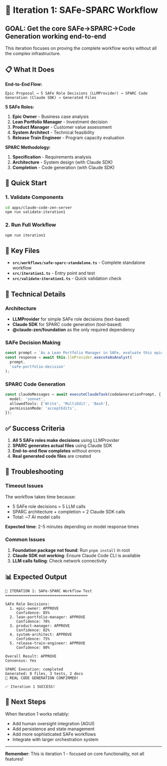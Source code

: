 # 🎯 Iteration 1: SAFe-SPARC Workflow

## **GOAL**: Get the core SAFe→SPARC→Code Generation working end-to-end

This iteration focuses on proving the complete workflow works without all the complex infrastructure.

## 📋 What It Does

**End-to-End Flow:**

```
Epic Proposal → 5 SAFe Role Decisions (LLMProvider) → SPARC Code Generation (Claude SDK) → Generated Files
```

**5 SAFe Roles:**

1. **Epic Owner** - Business case analysis
2. **Lean Portfolio Manager** - Investment decision
3. **Product Manager** - Customer value assessment
4. **System Architect** - Technical feasibility
5. **Release Train Engineer** - Program capacity evaluation

**SPARC Methodology:**

1. **Specification** - Requirements analysis
2. **Architecture** - System design (with Claude SDK)
3. **Completion** - Code generation (with Claude SDK)

## 🚀 Quick Start

### 1. Validate Components

```bash
cd apps/claude-code-zen-server
npm run validate-iteration1
```

### 2. Run Full Workflow

```bash
npm run iteration1
```

## 📁 Key Files

- **`src/workflows/safe-sparc-standalone.ts`** - Complete standalone workflow
- **`src/iteration1.ts`** - Entry point and test
- **`src/validate-iteration1.ts`** - Quick validation check

## 🔧 Technical Details

### Architecture

- **LLMProvider** for simple SAFe role decisions (text-based)
- **Claude SDK** for SPARC code generation (tool-based)
- **@claude-zen/foundation** as the only required dependency

### SAFe Decision Making

```typescript
const prompt = `As a Lean Portfolio Manager in SAFe, evaluate this epic...`;
const response = await this.llmProvider.executeAsAnalyst(
  prompt,
  'safe-portfolio-decision'
);
```

### SPARC Code Generation

```typescript
const claudeMessages = await executeClaudeTask(codeGenerationPrompt, {
  model: 'sonnet',
  allowedTools: ['Write', 'MultiEdit', 'Bash'],
  permissionMode: 'acceptEdits',
});
```

## ✅ Success Criteria

1. **All 5 SAFe roles make decisions** using LLMProvider
2. **SPARC generates actual files** using Claude SDK
3. **End-to-end flow completes** without errors
4. **Real generated code files** are created

## 🐛 Troubleshooting

### Timeout Issues

The workflow takes time because:

- 5 SAFe role decisions = 5 LLM calls
- SPARC architecture + completion = 2 Claude SDK calls
- Total: ~7 AI model calls

**Expected time**: 2-5 minutes depending on model response times

### Common Issues

1. **Foundation package not found**: Run `pnpm install` in root
2. **Claude SDK not working**: Ensure Claude Code CLI is available
3. **LLM calls failing**: Check network connectivity

## 📊 Expected Output

```
🎯 ITERATION 1: SAFe-SPARC Workflow Test
=====================================

SAFe Role Decisions:
  1. epic-owner: APPROVE
     Confidence: 85%
  2. lean-portfolio-manager: APPROVE
     Confidence: 78%
  3. product-manager: APPROVE
     Confidence: 82%
  4. system-architect: APPROVE
     Confidence: 75%
  5. release-train-engineer: APPROVE
     Confidence: 80%

Overall Result: APPROVE
Consensus: Yes

SPARC Execution: completed
Generated: 8 files, 3 tests, 2 docs
🎉 REAL CODE GENERATION CONFIRMED!

✅ Iteration 1 SUCCESS!
```

## 🔄 Next Steps

When Iteration 1 works reliably:

- Add human oversight integration (AGUI)
- Add persistence and state management
- Add more sophisticated SAFe workflows
- Integrate with larger orchestration system

---

**Remember**: This is iteration 1 - focused on core functionality, not all features!
